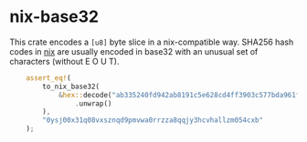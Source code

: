 # nix-base32

This crate encodes a `[u8]` byte slice in a nix-compatible way.
SHA256 hash codes in [nix](https://nixos.org/nix/) are usually encoded in base32 with
an unusual set of characters (without E O U T).

```rust
    assert_eq!(
        to_nix_base32(
            &hex::decode("ab335240fd942ab8191c5e628cd4ff3903c577bda961fb75df08e0303a00527b")
                .unwrap()
        ),
        "0ysj00x31q08vxsznqd9pmvwa0rrzza8qqjy3hcvhallzm054cxb"
    );
```
